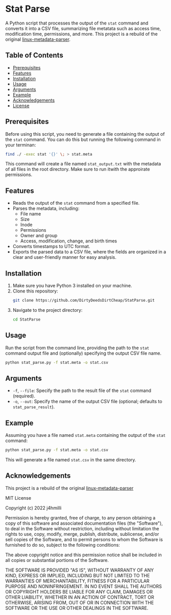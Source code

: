 
# Stat Parse

A Python script that processes the output of the `stat` command and converts it into a CSV file, summarizing file metatata such as access time, modification time, permissions, and more. This project is a rebuild of the original [linux-metadata-parser](https://github.com/genes1sx/linux-metadata-parser).

## Table of Contents
- [Prerequisites](#prerequisites)
- [Features](#features)
- [Installation](#installation)
- [Usage](#usage)
- [Arguments](#arguments)
- [Example](#example)
- [Acknowledgements](#acknowledgements)
- [License](#license)

## Prerequisites

Before using this script, you need to generate a file containing the output of the `stat` command. You can do this but running the following command in your terminan:


```bash
find ./ -exec stat '{}' \; > stat.meta
```

This command will create a file named `stat_output.txt` with the metadata of all files in the root directory. Make sure to run itwith the approirate permissions.

## Features 
- Reads the output of the `stat` command from a specified file.
- Parses the metadata, including:
  - File name
  - Size
  - Inode
  - Permissions
  - Owner and group
  - Access, modification, change, and birth times
- Converts timestamps to UTC format.
- Exports the parsed data to a CSV file, where the fields are organized in a clear and user-friendly manner for easy analysis.

## Installation

1. Make sure you have Python 3 installed on your machine.
2. Clone this repository:
   ```bash
   git clone https://github.com/DirtyDeedsDirtCheap/StatParse.git
   ```
3. Navigate to the project directory:
   ```bash
   cd StatParse
   ```

## Usage

Run the script from the command line, providing the path to the `stat` command output file and (optionally) specifying the output CSV file name.

```bash
python stat_parse.py -f stat.meta -o stat.csv
```

## Arguments

- `-f`, `--file`: Specify the path to the result file of the `stat` command (required).
- `-o`, `--out`: Specify the name of the output CSV file (optional; defaults to `stat_parse_result`).

## Example

Assuming you have a file named `stat.meta` containing the output of the `stat` command:

```bash
python stat_parse.py -f stat.meta -o stat.csv
```

This will generate a file named `stat.csv` in the same directory.

## Acknowledgements

This project is a rebuild of the original [linux-metadata-parser](https://github.com/genes1sx/linux-metadata-parser)

MIT License

Copyright (c) 2022 j4hmilli

Permission is hereby granted, free of charge, to any person obtaining a copy
of this software and associated documentation files (the "Software"), to deal
in the Software without restriction, including without limitation the rights
to use, copy, modify, merge, publish, distribute, sublicense, and/or sell
copies of the Software, and to permit persons to whom the Software is
furnished to do so, subject to the following conditions:

The above copyright notice and this permission notice shall be included in all
copies or substantial portions of the Software.

THE SOFTWARE IS PROVIDED "AS IS", WITHOUT WARRANTY OF ANY KIND, EXPRESS OR
IMPLIED, INCLUDING BUT NOT LIMITED TO THE WARRANTIES OF MERCHANTABILITY,
FITNESS FOR A PARTICULAR PURPOSE AND NONINFRINGEMENT. IN NO EVENT SHALL THE
AUTHORS OR COPYRIGHT HOLDERS BE LIABLE FOR ANY CLAIM, DAMAGES OR OTHER
LIABILITY, WHETHER IN AN ACTION OF CONTRACT, TORT OR OTHERWISE, ARISING FROM,
OUT OF OR IN CONNECTION WITH THE SOFTWARE OR THE USE OR OTHER DEALINGS IN THE
SOFTWARE.
